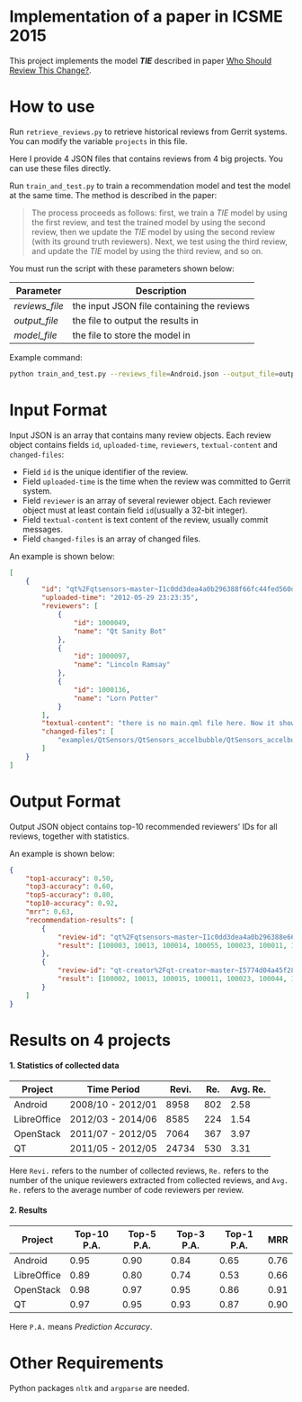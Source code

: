 Implementation of a paper in ICSME 2015
==============
This project implements the model ***TIE*** described in paper [Who Should Review This Change?](http://www.mysmu.edu/faculty/davidlo/papers/icsme15-review.pdf).

How to use
==============
Run `retrieve_reviews.py` to retrieve historical reviews from Gerrit systems. You can modify the variable `projects` in this file.

Here I provide 4 JSON files that contains reviews from 4 big projects. You can use these files directly.

Run `train_and_test.py` to train a recommendation model and test the model at the same time. The method is described in the paper:

> The process proceeds as follows: first, we train a *TIE* model by using the first review, and test the trained model by using the second review, then we update the *TIE* model by using the second review (with its ground truth reviewers). Next, we test using the third review, and update the *TIE* model by using the third review, and so on.

You must run the script with these parameters shown below:

| Parameter | Description |
| --- | --- |
| *reviews_file* | the input JSON file containing the reviews |
| *output_file* | the file to output the results in |
| *model_file* | the file to store the model in |

Example command:

```bash
python train_and_test.py --reviews_file=Android.json --output_file=output/Android_output.json
```

Input Format
==============
Input JSON is an array that contains many review objects. Each review object contains fields `id`, `uploaded-time`, `reviewers`, `textual-content` and `changed-files`:
- Field `id` is the unique identifier of the review.
- Field `uploaded-time` is the time when the review was committed to Gerrit system.
- Field `reviewer` is an array of several reviewer object. Each reviewer object must at least contain field `id`(usually a 32-bit integer).
- Field `textual-content` is text content of the review, usually commit messages.
- Field `changed-files` is an array of changed files.

An example is shown below:

```json
[
    {
        "id": "qt%2Fqtsensors~master~I1c0dd3dea4a0b296388f66fc44fed560da85e028",
        "uploaded-time": "2012-05-29 23:23:35",
        "reviewers": [
            {
                "id": 1000049,
                "name": "Qt Sanity Bot"
            },
            {
                "id": 1000097,
                "name": "Lincoln Ramsay"
            },
            {
                "id": 1000136,
                "name": "Lorn Potter"
            }
        ],
        "textual-content": "there is no main.qml file here. Now it shows up in creator.\n\nChange-Id: I1c0dd3dea4a0b296388f66fc44fed560da85e028\n",
        "changed-files": [
            "examples/QtSensors/QtSensors_accelbubble/QtSensors_accelbubble.pro"
        ]
    }
]
```

Output Format
==============
Output JSON object contains top-10 recommended reviewers' IDs for all reviews, together with statistics.

An example is shown below:

```json
{
    "top1-accuracy": 0.50,
    "top3-accuracy": 0.60,
    "top5-accuracy": 0.80,
    "top10-accuracy": 0.92,
    "mrr": 0.63,
    "recommendation-results": [
        {
            "review-id": "qt%2Fqtsensors~master~I1c0dd3dea4a0b296388e66fc44fed360da85e028",
            "result": [100003, 10013, 100014, 100055, 100023, 100011, 100033, 100004, 100008, 100009]
        },
        {
            "review-id": "qt-creator%2Fqt-creator~master~I5774d04a45f28a4e276a0ef283ce0aa5a2f2e553",
            "result": [100002, 10013, 100015, 100011, 100023, 100044, 100023, 100007, 100001, 100031]
        }
    ]
}
```

Results on 4 projects
==============

#### 1. Statistics of collected data

| Project | Time Period | Revi. | Re. | Avg. Re. |
| --- | --- | --- | --- | --- |
| Android | 2008/10 - 2012/01 | 8958 | 802 | 2.58 |
| LibreOffice | 2012/03 - 2014/06 | 8585 | 224 | 1.54 |
| OpenStack | 2011/07 - 2012/05 | 7064 | 367 | 3.97 |
| QT | 2011/05 - 2012/05 | 24734 | 530 | 3.31 |

Here `Revi.` refers to the number of collected reviews, `Re.` refers to the number of the unique reviewers extracted from collected reviews, and `Avg. Re.` refers to the average number of code reviewers per review.

#### 2. Results

| Project | Top-10 P.A. | Top-5 P.A. | Top-3 P.A. | Top-1 P.A. | MRR |
| --- | --- | --- | --- | --- | --- |
| Android | 0.95 | 0.90 | 0.84 | 0.65 | 0.76 |
| LibreOffice | 0.89 | 0.80 | 0.74 | 0.53 | 0.66 |
| OpenStack | 0.98 | 0.97 | 0.95 | 0.86 | 0.91 |
| QT | 0.97 | 0.95 | 0.93 | 0.87 | 0.90 |

Here `P.A.` means *Prediction Accuracy*.

Other Requirements
==============

Python packages `nltk` and `argparse` are needed.